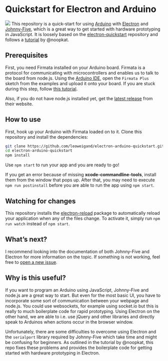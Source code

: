 # Quickstart for Electron and Arduino
![](https://rawgit.com/leoweigand/electron-arduino-quickstart/master/poster.png)
This repository is a quick-start for using [Arduino](https://www.arduino.cc/) with [Electron](http://electron.atom.io/) and [Johnny-Five](http://johnny-five.io/), which is a great way to get started with hardware prototyping in JavaScript. It is loosely based on the [electron-quickstart](https://github.com/electron/electron-quick-start) repository and follows a [tutorial](http://meow.noopkat.com/using-johnny-five-within-an-electron-app/) by @noopkat.

## Prerequisites
First, you need Firmata installed on your Arduino board. Firmata is a protocol for communicating with microcontrollers and enables us to talk to the board from node.js. Using the [Arduino IDE](https://www.arduino.cc/en/Main/Software), open the `Firmata Plus` sketch from the examples and upload it onto your board. If you are stuck during this step, follow [this tutorial](http://www.instructables.com/id/Arduino-Installing-Standard-Firmata/).

Also, if you do not have node.js installed yet, get the [latest release](https://nodejs.org/en/) from their website.

## How to use
First, hook up your Arduino with Firmata loaded on to it.
Clone this repository and install the dependencies:
```bash
git clone https://github.com/leoweigand/electron-arduino-quickstart.git
cd electron-arduino-quickstart
npm install
```
Use `npm start` to run your app and you are ready to go!
  
If you get an error because of missing **xcode-commandline-tools**, install them from the window that pops up. After that, you may need to execute `npm run postinstall` before you are able to run the app using `npm start`.

## Watching for changes
This repository installs the [electron-reload](https://github.com/yan-foto/electron-reload) package to automatically reload your application when any of the files change. To activate it, simply run `npm run watch` instead of `npm start`.

## What’s next?
I recommend looking into the documentation of both Johnny-Five and Electron for more information on the topic. If something is not working, feel free to [open a new issue](https://github.com/leoweigand/electron-arduino-quickstart/issues/new).

## Why is this useful?
If you want to program an Arduino using JavaScript, Johnny-Five and node.js are a great way to start. But even for the most basic UI, you have to incorporate some sort of communication between your webpage and node.js. You could use websockets, for example using socket.io but this is really to much boilerplate code for rapid prototyping. Using Electron on the other hand, we are able to i.e. use jQuery and other libraries and directly speak to Arduinos when actions occur in the browser window.
  
Unfortunately, there are some difficulties to overcome using Electron and the `serialport` library required by Johnny-Five which take time and might be confusing for beginners. As outlined in the tutorial by @noopkat, this repo fixes these problems and provides the boilerplate code for getting started with hardware prototyping in Electron.
